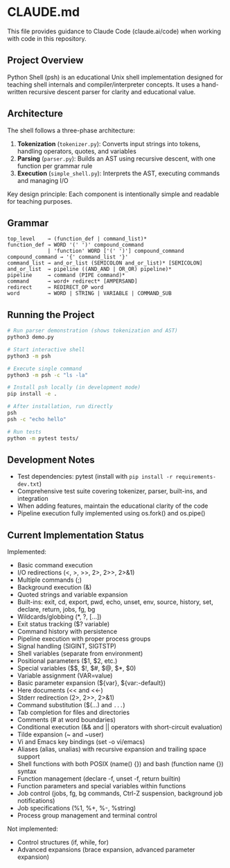 # CLAUDE.md

This file provides guidance to Claude Code (claude.ai/code) when working with code in this repository.

## Project Overview

Python Shell (psh) is an educational Unix shell implementation designed for teaching shell internals and compiler/interpreter concepts. It uses a hand-written recursive descent parser for clarity and educational value.

## Architecture

The shell follows a three-phase architecture:

1. **Tokenization** (`tokenizer.py`): Converts input strings into tokens, handling operators, quotes, and variables
2. **Parsing** (`parser.py`): Builds an AST using recursive descent, with one function per grammar rule
3. **Execution** (`simple_shell.py`): Interprets the AST, executing commands and managing I/O

Key design principle: Each component is intentionally simple and readable for teaching purposes.

## Grammar

```
top_level    → (function_def | command_list)*
function_def → WORD '(' ')' compound_command
             | 'function' WORD ['(' ')'] compound_command
compound_command → '{' command_list '}'
command_list → and_or_list (SEMICOLON and_or_list)* [SEMICOLON]
and_or_list  → pipeline ((AND_AND | OR_OR) pipeline)*
pipeline     → command (PIPE command)*
command      → word+ redirect* [AMPERSAND]
redirect     → REDIRECT_OP word
word         → WORD | STRING | VARIABLE | COMMAND_SUB
```

## Running the Project

```bash
# Run parser demonstration (shows tokenization and AST)
python3 demo.py

# Start interactive shell
python3 -m psh

# Execute single command
python3 -m psh -c "ls -la"

# Install psh locally (in development mode)
pip install -e .

# After installation, run directly
psh
psh -c "echo hello"

# Run tests
python -m pytest tests/
```

## Development Notes

- Test dependencies: pytest (install with `pip install -r requirements-dev.txt`)
- Comprehensive test suite covering tokenizer, parser, built-ins, and integration
- When adding features, maintain the educational clarity of the code
- Pipeline execution fully implemented using os.fork() and os.pipe()

## Current Implementation Status

Implemented:
- Basic command execution
- I/O redirections (<, >, >>, 2>, 2>>, 2>&1)
- Multiple commands (;)
- Background execution (&)
- Quoted strings and variable expansion
- Built-ins: exit, cd, export, pwd, echo, unset, env, source, history, set, declare, return, jobs, fg, bg
- Wildcards/globbing (*, ?, [...])
- Exit status tracking ($? variable)
- Command history with persistence
- Pipeline execution with proper process groups
- Signal handling (SIGINT, SIGTSTP)
- Shell variables (separate from environment)
- Positional parameters ($1, $2, etc.)
- Special variables ($$, $!, $#, $@, $*, $0)
- Variable assignment (VAR=value)
- Basic parameter expansion (${var}, ${var:-default})
- Here documents (<< and <<-)
- Stderr redirection (2>, 2>>, 2>&1)
- Command substitution ($(...) and `...`)
- Tab completion for files and directories
- Comments (# at word boundaries)
- Conditional execution (&& and || operators with short-circuit evaluation)
- Tilde expansion (~ and ~user)
- Vi and Emacs key bindings (set -o vi/emacs)
- Aliases (alias, unalias) with recursive expansion and trailing space support
- Shell functions with both POSIX (name() {}) and bash (function name {}) syntax
- Function management (declare -f, unset -f, return builtin)
- Function parameters and special variables within functions
- Job control (jobs, fg, bg commands, Ctrl-Z suspension, background job notifications)
- Job specifications (%1, %+, %-, %string)
- Process group management and terminal control

Not implemented:
- Control structures (if, while, for)
- Advanced expansions (brace expansion, advanced parameter expansion)